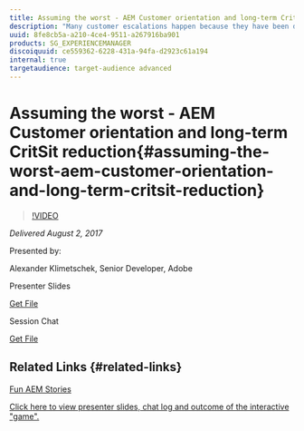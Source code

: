 ```yaml
---
title: Assuming the worst - AEM Customer orientation and long-term CritSit reduction
description: "Many customer escalations happen because they have been doing things "wrong", setup the wrong backup commands, did not read the documentation, have poor customization code that creates performance issues and so on. As a product engineer, it's easy to blame the customer for not doing the right thing. We do this very often, myself included. However, with the large number of customers and the complexity of AEM today, combined with the limited development resources customers have available, this mindset of expecting the "perfect" customer is hurting our bottom line: we have too much costly disruption through escalations. This talk will explain how we can all help improving the situation by designing and implementing the product in a way that limits how much someone can screw up and how the product can be operated well even with minimal knowledge."
uuid: 8fe8cb5a-a210-4ce4-9511-a267916ba901
products: SG_EXPERIENCEMANAGER
discoiquuid: ce559362-6228-431a-94fa-d2923c61a194
internal: true
targetaudience: target-audience advanced
---
```


# Assuming the worst - AEM Customer orientation and long-term CritSit reduction{#assuming-the-worst-aem-customer-orientation-and-long-term-critsit-reduction}

>[!VIDEO](https://video.tv.adobe.com/v/19650/?quality=9)

*Delivered August 2, 2017*

Presented by:

Alexander Klimetschek, Senior Developer, Adobe

Presenter Slides

[Get File](assets/assuming-the-worst-aklimets-2017-08-02.pdf)

Session Chat

[Get File](assets/chat-8-2-17.txt)

## Related Links {#related-links}

[Fun AEM Stories](https://wiki.corp.adobe.com/display/~aklimets/Fun+AEM+Customer+Stories)

[Click here to view presenter slides, chat log and outcome of the interactive "game".](https://wiki.corp.adobe.com/display/~aklimets/Assuming+the+worst)
